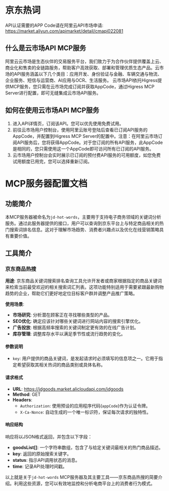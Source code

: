 # 京东热词

API认证需要的APP Code请在阿里云API市场申请: https://market.aliyun.com/apimarket/detail/cmapi022081

## 什么是云市场API MCP服务

阿里云云市场是生态伙伴的交易服务平台，我们致力于为合作伙伴提供覆盖上云、商业化和售卖的全链路服务，帮助客户高效获取、部署和管理优质生态产品。云市场的API服务涵盖以下几个类目：应用开发、身份验证与金融、车辆交通与物流、企业服务、短信与运营商、AI应用与OCR、生活服务。
云市场API依托Higress提供MCP服务，您只需在云市场完成订阅并获取AppCode，通过Higress MCP Server进行配置，即可无缝集成云市场API服务。

## 如何在使用云市场API MCP服务

1. 进入API详情页，订阅该API。您可以优先使用免费试用。
2. 前往云市场用户控制台，使用阿里云账号登陆后查看已订阅API服务的AppCode，并配置到Higress MCP Server的配置中。注意：在阿里云市场订阅API服务后，您将获得AppCode。对于您订阅的所有API服务，此AppCode是相同的，您只需使用这一个AppCode即可访问所有已订阅的API服务。
3. 云市场用户控制台会实时展示已订阅的预付费API服务的可用额度，如您免费试用额度已用完，您可以选择重新订阅。

# MCP服务器配置文档

## 功能简介
本MCP服务器被命名为`jd-hot-words`，主要用于支持电子商务领域的关键词分析服务。通过此服务器提供的接口，用户可以查询到京东平台上与特定商品相关的热门搜索词排名信息。这对于理解市场趋势、消费者兴趣点以及优化在线营销策略具有重要价值。

## 工具简介

### 京东商品热搜
**用途**:
京东商品关键词搜索排名查询工具允许开发者或商家根据指定的商品关键词来检索当前最受欢迎的相关搜索词汇列表。这项功能特别适用于需要紧跟最新购物趋势的企业，帮助它们更好地定位目标客户群并调整产品推广策略。

**使用场景**:
- **市场研究**: 分析潜在顾客正在寻找哪些类型的产品。
- **SEO优化**: 确定应该针对哪些关键词进行网站内容的搜索引擎优化。
- **广告投放**: 根据高频率搜索的关键词制定更有效的在线广告计划。
- **库存管理**: 调整库存水平以满足季节性或流行趋势的变化。

#### 参数说明
- `key`: 用户提供的商品关键词，是发起请求时必须填写的信息项之一。它用于指定希望获取其相关热词的商品类别或具体名称。

#### 请求格式
- **URL**: https://jdgoods.market.alicloudapi.com/jdgoods
- **Method**: GET
- **Headers**:
  - `Authorization`: 使用预设的应用程序代码(`appCode`)作为认证令牌。
  - `X-Ca-Nonce`: 自动生成的一个唯一标识符，保证每次请求的独特性。

#### 响应结构
响应将以JSON格式返回，并包含以下字段：
- **goodsList[]**: 一个字符串数组，包含了与给定关键词最相关的热门商品描述。
- **key**: 返回的原始搜索关键字。
- **status**: 指示API调用状态的消息。
- **time**: 记录API处理时间戳。

以上就是关于`jd-hot-words` MCP服务器及其主要工具——京东商品热搜的简要介绍。利用这些资源，您可以有效地监控和分析电商平台上的消费者行为模式。
